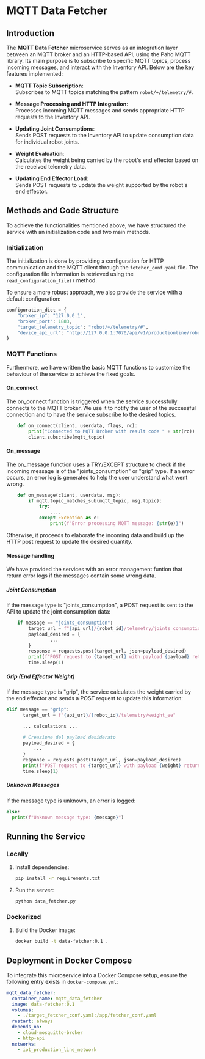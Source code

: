 # MQTT Data Fetcher

## Introduction

The **MQTT Data Fetcher** microservice serves as an integration layer between an MQTT broker and an HTTP-based API, using the Paho MQTT library. Its main purpose is to subscribe to specific MQTT topics, process incoming messages, and interact with the Inventory API. Below are the key features implemented:

- **MQTT Topic Subscription**:  
  Subscribes to MQTT topics matching the pattern `robot/+/telemetry/#`.

- **Message Processing and HTTP Integration**:  
  Processes incoming MQTT messages and sends appropriate HTTP requests to the Inventory API.

- **Updating Joint Consumptions**:  
  Sends POST requests to the Inventory API to update consumption data for individual robot joints.

- **Weight Evaluation**:  
  Calculates the weight being carried by the robot's end effector based on the received telemetry data.

- **Updating End Effector Load**:  
  Sends POST requests to update the weight supported by the robot's end effector.

## Methods and Code Structure

To achieve the functionalities mentioned above, we have structured the service with an initialization code and two main methods.

### Initialization

The initialization is done by providing a configuration for HTTP communication and the MQTT client through the `fetcher_conf.yaml` file.
The configuration file information is retrieved using the `read_configuration_file()` method.

To ensure a more robust approach, we also provide the service with a default configuration:

```python
configuration_dict = {
    "broker_ip": "127.0.0.1",
    "broker_port": 1883,
    "target_telemetry_topic": "robot/+/telemetry/#",
    "device_api_url": "http://127.0.0.1:7070/api/v1/productionline/robot"
}
```

### MQTT Functions

Furthermore, we have written the basic MQTT functions to customize the behaviour of the service to achieve the fixed goals.

#### On_connect

The on_connect function is triggered when the service successfully connects to the MQTT broker.
We use it to notify the user of the successful connection and to have the service subscribe to the desired topics.

```python
    def on_connect(client, userdata, flags, rc):
        print("Connected to MQTT Broker with result code " + str(rc))
        client.subscribe(mqtt_topic)

```

#### On_message

The on_message function uses a TRY/EXCEPT structure to check if the incoming message is of the "joints_consumption" or "grip" type.
If an error occurs, an error log is generated to help the user understand what went wrong.

```python
    def on_message(client, userdata, msg):
        if mqtt.topic_matches_sub(mqtt_topic, msg.topic):
            try:
                ....
            except Exception as e:
                print(f"Error processing MQTT message: {str(e)}")
```

Otherwise, it proceeds to elaborate the incoming data and build up the HTTP post request to update the desired quantity.

#### Message handling

We have provided the services with an error management funtion that return error logs if the messages contain some wrong data.

##### Joint Consumption

If the message type is "joints_consumption", a POST request is sent to the API to update the joint consumption data:

```python
    if message == "joints_consumption":
        target_url = f"{api_url}/{robot_id}/telemetry/joints_consumption"
        payload_desired = {
                ...
        }
        response = requests.post(target_url, json=payload_desired)
        print(f"POST request to {target_url} with payload {payload} returned {response.status_code}")
        time.sleep(1)
```

##### Grip (End Effector Weight)

If the message type is "grip", the service calculates the weight carried by the end effector and sends a POST request to update this information:

```python
elif message == "grip":
      target_url = f"{api_url}/{robot_id}/telemetry/weight_ee"

      ... calculations ...

      # Creazione del payload desiderato
      payload_desired = {
          ...
      }
      response = requests.post(target_url, json=payload_desired)
      print(f"POST request to {target_url} with payload {weight} returned {response.status_code}")
      time.sleep(1)
```

##### Unknown Messages

If the message type is unknown, an error is logged:

```python
else:
  print(f"Unknown message type: {message}")
```

## Running the Service

### Locally

1. Install dependencies:
   ```bash
   pip install -r requirements.txt
   ```
2. Run the server:
   ```bash
   python data_fetcher.py
   ```

### Dockerized

1. Build the Docker image:
   ```bash
   docker build -t data-fetcher:0.1 .
   ```

## Deployment in Docker Compose

To integrate this microservice into a Docker Compose setup, ensure the following entry exists in `docker-compose.yml`:

```yaml
mqtt_data_fetcher:
  container_name: mqtt_data_fetcher
  image: data-fetcher:0.1
  volumes:
    - ./target_fetcher_conf.yaml:/app/fetcher_conf.yaml
  restart: always
  depends_on:
    - cloud-mosquitto-broker
    - http-api
  networks:
    - iot_production_line_network
```

